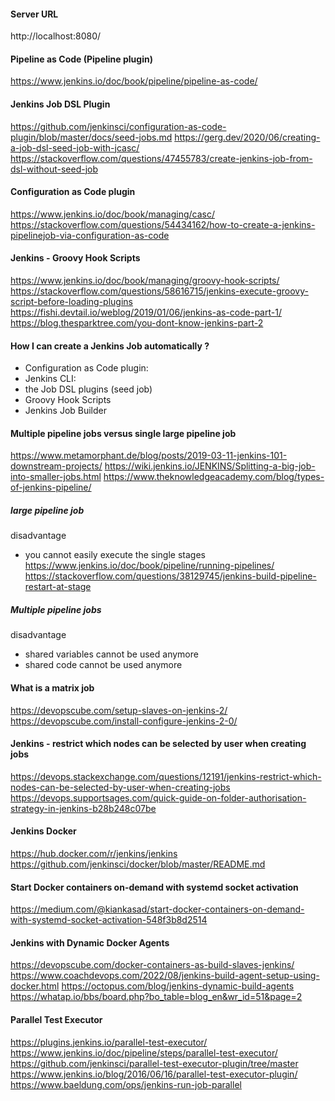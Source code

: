 #### Server URL
http://localhost:8080/

#### Pipeline as Code (Pipeline plugin)
https://www.jenkins.io/doc/book/pipeline/pipeline-as-code/

#### Jenkins Job DSL Plugin
https://github.com/jenkinsci/configuration-as-code-plugin/blob/master/docs/seed-jobs.md
https://gerg.dev/2020/06/creating-a-job-dsl-seed-job-with-jcasc/
https://stackoverflow.com/questions/47455783/create-jenkins-job-from-dsl-without-seed-job

#### Configuration as Code plugin
https://www.jenkins.io/doc/book/managing/casc/
https://stackoverflow.com/questions/54434162/how-to-create-a-jenkins-pipelinejob-via-configuration-as-code

#### Jenkins - Groovy Hook Scripts
https://www.jenkins.io/doc/book/managing/groovy-hook-scripts/
https://stackoverflow.com/questions/58616715/jenkins-execute-groovy-script-before-loading-plugins
https://fishi.devtail.io/weblog/2019/01/06/jenkins-as-code-part-1/
https://blog.thesparktree.com/you-dont-know-jenkins-part-2

#### How I can create a Jenkins Job automatically ?

* Configuration as Code plugin:
* Jenkins CLI: 
* the Job DSL plugins (seed job)
* Groovy Hook Scripts
* Jenkins Job Builder

#### Multiple pipeline jobs versus single large pipeline job
https://www.metamorphant.de/blog/posts/2019-03-11-jenkins-101-downstream-projects/
https://wiki.jenkins.io/JENKINS/Splitting-a-big-job-into-smaller-jobs.html
https://www.theknowledgeacademy.com/blog/types-of-jenkins-pipeline/

##### large pipeline job
disadvantage
* you cannot easily execute the single stages
  https://www.jenkins.io/doc/book/pipeline/running-pipelines/
  https://stackoverflow.com/questions/38129745/jenkins-build-pipeline-restart-at-stage

##### Multiple pipeline jobs
disadvantage
* shared variables cannot be used anymore 
* shared code cannot be used anymore

#### What is a matrix job

https://devopscube.com/setup-slaves-on-jenkins-2/
https://devopscube.com/install-configure-jenkins-2-0/

#### Jenkins - restrict which nodes can be selected by user when creating jobs
https://devops.stackexchange.com/questions/12191/jenkins-restrict-which-nodes-can-be-selected-by-user-when-creating-jobs
https://devops.supportsages.com/quick-guide-on-folder-authorisation-strategy-in-jenkins-b28b248c07be

#### Jenkins Docker
https://hub.docker.com/r/jenkins/jenkins
https://github.com/jenkinsci/docker/blob/master/README.md

#### Start Docker containers on-demand with systemd socket activation
https://medium.com/@kiankasad/start-docker-containers-on-demand-with-systemd-socket-activation-548f3b8d2514

#### Jenkins with Dynamic Docker Agents
https://devopscube.com/docker-containers-as-build-slaves-jenkins/
https://www.coachdevops.com/2022/08/jenkins-build-agent-setup-using-docker.html
https://octopus.com/blog/jenkins-dynamic-build-agents
https://whatap.io/bbs/board.php?bo_table=blog_en&wr_id=51&page=2

#### Parallel Test Executor
https://plugins.jenkins.io/parallel-test-executor/
https://www.jenkins.io/doc/pipeline/steps/parallel-test-executor/
https://github.com/jenkinsci/parallel-test-executor-plugin/tree/master
https://www.jenkins.io/blog/2016/06/16/parallel-test-executor-plugin/
https://www.baeldung.com/ops/jenkins-run-job-parallel
